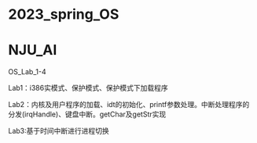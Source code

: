 # 2023_spring_OS
# NJU_AI
OS_Lab_1-4

Lab1：i386实模式、保护模式、保护模式下加载程序 

Lab2：内核及用户程序的加载、idt的初始化、printf参数处理。中断处理程序的分发(irqHandle)、键盘中断。getChar及getStr实现

Lab3:基于时间中断进行进程切换
